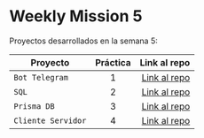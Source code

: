 # Weekly Mission 5

Proyectos desarrollados en la semana 5:

| Proyecto | Práctica | Link al repo |
| ------------- |:-------------:| -----:|
|`Bot Telegram`|1|[Link al repo](https://github.com/juanrdzv/fizzbuzz)|
|`SQL`|2|[Link al repo](https://github.com/visualpartnership/fizzbuzz/pull/142)|
|`Prisma DB`|3|[Link al repo](https://github.com/juanrdzv/Visual_Thinking_API)|
|`Cliente Servidor`|4|[Link al repo](https://github.com/juanrdzv/Trello-JS)|
